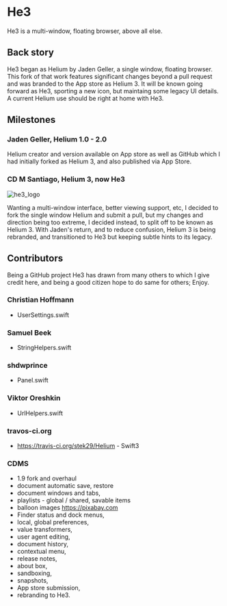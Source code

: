 # He3

He3 is a multi-window, floating  browser, above all else.

## Back story

He3 began as Helium by Jaden Geller, a single window, floating browser. This fork of that work features significant changes beyond a pull request and was branded to the App store as Helium 3.  It will be known going forward as He3, sporting a new icon, but maintaing some legacy UI details.  A current Helium use should be right at home with He3.

## Milestones

### Jaden Geller, Helium 1.0 - 2.0
Helium creator and version available on App store as well as GitHub which I had initially forked as Helium 3, and also published via App Store.

### CD M Santiago, Helium 3, now He3

![he3_logo](https://github.com/slashlos/He3/raw/master/he3_logo256.png "He3 does windows")

Wanting a multi-window interface, better viewing support, etc, I decided to fork the single window Helium and submit a pull, but my changes and direction being too extreme, I decided instead, to split off to be known as Helium 3.  With Jaden's return, and to reduce confusion, Helium 3 is being rebranded, and transitioned to He3 but keeping subtle hints to its legacy.

## Contributors

Being a GitHub project He3 has drawn from many others to which I give credit here, and being a good citizen hope to do same for others; Enjoy.

### Christian Hoffmann
- UserSettings.swift

### Samuel Beek
- StringHelpers.swift

### shdwprince
- Panel.swift

### Viktor Oreshkin
- UrlHelpers.swift

### travos-ci.org
- https://travis-ci.org/stek29/Helium - Swift3

### CDMS

- 1.9 fork and overhaul
- document automatic save, restore
- document windows and tabs,
- playlists - global / shared, savable items
- balloon images https://pixabay.com
- Finder status and dock menus,
- local, global preferences,
- value transformers,
- user agent editing,
- document history,
- contextual menu,
- release notes,
- about box,
- sandboxing,
- snapshots,
- App store submission,
- rebranding to He3.
 
